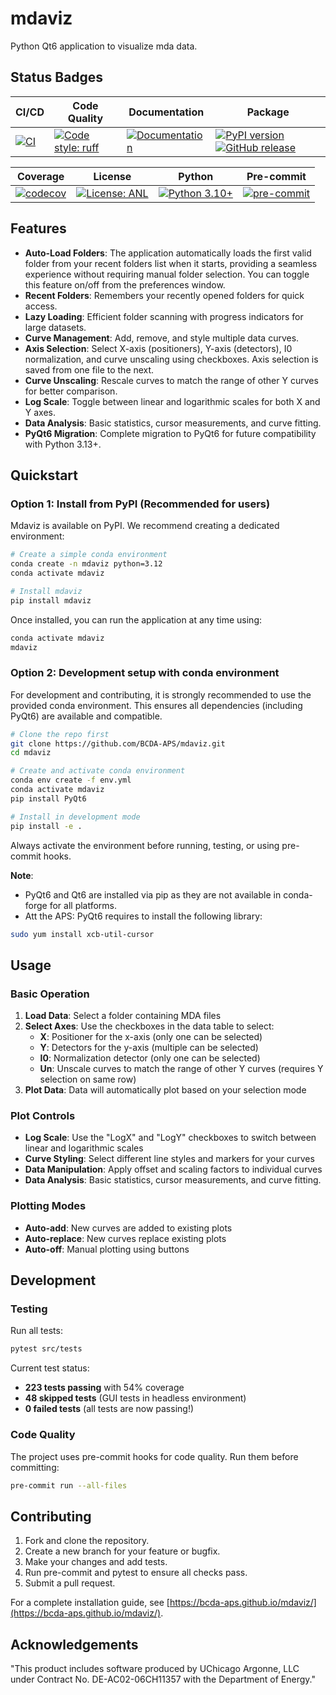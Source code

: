 # mdaviz

Python Qt6 application to visualize mda data.

## Status Badges

CI/CD | Code Quality | Documentation | Package
--- | --- | --- | ---
[![CI](https://github.com/BCDA-APS/mdaviz/workflows/CI/badge.svg)](https://github.com/BCDA-APS/mdaviz/actions/workflows/ci.yml) | [![Code style: ruff](https://img.shields.io/badge/code%20style-ruff-000000.svg)](https://github.com/astral-sh/ruff) | [![Documentation](https://img.shields.io/badge/docs-GitHub%20Pages-blue.svg)](https://bcda-aps.github.io/mdaviz/) | [![PyPI version](https://badge.fury.io/py/mdaviz.svg?cache=1)](https://badge.fury.io/py/mdaviz) [![GitHub release](https://img.shields.io/github/release/BCDA-APS/mdaviz.svg)](https://github.com/BCDA-APS/mdaviz/releases)

Coverage | License | Python | Pre-commit
--- | --- | --- | ---
[![codecov](https://codecov.io/gh/BCDA-APS/mdaviz/branch/main/graph/badge.svg)](https://codecov.io/gh/BCDA-APS/mdaviz) | [![License: ANL](https://img.shields.io/badge/License-ANL-brightgreen.svg)](LICENSE.txt) | [![Python 3.10+](https://img.shields.io/badge/python-3.10+-blue.svg)](https://www.python.org/downloads/) | [![pre-commit](https://img.shields.io/badge/pre--commit-enabled-brightgreen?logo=pre-commit&logoColor=white)](https://github.com/pre-commit/pre-commit)

## Features

- **Auto-Load Folders**: The application automatically loads the first valid folder from your recent folders list when it starts, providing a seamless experience without requiring manual folder selection. You can toggle this feature on/off from the preferences window.
- **Recent Folders**: Remembers your recently opened folders for quick access.
- **Lazy Loading**: Efficient folder scanning with progress indicators for large datasets.
- **Curve Management**: Add, remove, and style multiple data curves.
- **Axis Selection**: Select X-axis (positioners), Y-axis (detectors), I0 normalization, and curve unscaling using checkboxes. Axis selection is saved from one file to the next.
- **Curve Unscaling**: Rescale curves to match the range of other Y curves for better comparison.
- **Log Scale**: Toggle between linear and logarithmic scales for both X and Y axes.
- **Data Analysis**: Basic statistics, cursor measurements, and curve fitting.
- **PyQt6 Migration**: Complete migration to PyQt6 for future compatibility with Python 3.13+.

## Quickstart

### Option 1: Install from PyPI (Recommended for users)

Mdaviz is available on PyPI. We recommend creating a dedicated environment:

```bash
# Create a simple conda environment
conda create -n mdaviz python=3.12
conda activate mdaviz

# Install mdaviz
pip install mdaviz
```

Once installed, you can run the application at any time using:
```bash
conda activate mdaviz
mdaviz
```

### Option 2: Development setup with conda environment

For development and contributing, it is strongly recommended to use the provided conda environment. This ensures all dependencies (including PyQt6) are available and compatible.

```bash
# Clone the repo first
git clone https://github.com/BCDA-APS/mdaviz.git
cd mdaviz

# Create and activate conda environment
conda env create -f env.yml
conda activate mdaviz
pip install PyQt6

# Install in development mode
pip install -e .
```

Always activate the environment before running, testing, or using pre-commit hooks.


**Note**: 
* PyQt6 and Qt6 are installed via pip as they are not available in conda-forge for all platforms.
* Att the APS: PyQt6 requires to install the following library:
```bash
sudo yum install xcb-util-cursor
```


## Usage

### Basic Operation

1. **Load Data**: Select a folder containing MDA files
2. **Select Axes**: Use the checkboxes in the data table to select:
   - **X**: Positioner for the x-axis (only one can be selected)
   - **Y**: Detectors for the y-axis (multiple can be selected)
   - **I0**: Normalization detector (only one can be selected)
   - **Un**: Unscale curves to match the range of other Y curves (requires Y selection on same row)
3. **Plot Data**: Data will automatically plot based on your selection mode

### Plot Controls

- **Log Scale**: Use the "LogX" and "LogY" checkboxes to switch between linear and logarithmic scales
- **Curve Styling**: Select different line styles and markers for your curves
- **Data Manipulation**: Apply offset and scaling factors to individual curves
- **Data Analysis**: Basic statistics, cursor measurements, and curve fitting.

### Plotting Modes

- **Auto-add**: New curves are added to existing plots
- **Auto-replace**: New curves replace existing plots
- **Auto-off**: Manual plotting using buttons

## Development

### Testing

Run all tests:
```bash
pytest src/tests
```

Current test status:
- **223 tests passing** with 54% coverage
- **48 skipped tests** (GUI tests in headless environment)
- **0 failed tests** (all tests are now passing!)

### Code Quality

The project uses pre-commit hooks for code quality. Run them before committing:
```bash
pre-commit run --all-files
```

## Contributing

1. Fork and clone the repository.
2. Create a new branch for your feature or bugfix.
3. Make your changes and add tests.
4. Run pre-commit and pytest to ensure all checks pass.
5. Submit a pull request.

For a complete installation guide, see [https://bcda-aps.github.io/mdaviz/](https://bcda-aps.github.io/mdaviz/).

## Acknowledgements

"This product includes software produced by UChicago Argonne, LLC
under Contract No. DE-AC02-06CH11357 with the Department of Energy."
